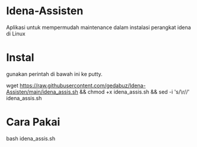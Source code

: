 # Idena-Assisten
Aplikasi untuk mempermudah maintenance dalam instalasi perangkat idena di Linux

# Instal
gunakan perintah di bawah ini ke putty.

wget https://raw.githubusercontent.com/gedabuz/Idena-Assisten/main/idena_assis.sh && chmod +x idena_assis.sh && sed -i 's/\r//' idena_assis.sh

# Cara Pakai
bash idena_assis.sh
  
